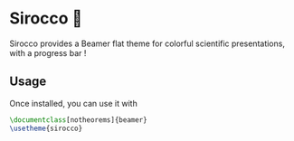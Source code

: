 # Sirocco 🍂
Sirocco provides a Beamer flat theme for colorful scientific presentations, with a progress bar !

## Usage
Once installed, you can use it with
```latex
\documentclass[notheorems]{beamer}
\usetheme{sirocco}
```

##